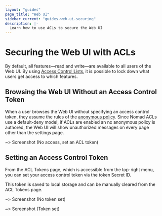 ```yaml
---
layout: "guides"
page_title: "Web UI"
sidebar_current: "guides-web-ui-securing"
description: |-
  Learn how to use ACLs to secure the Web UI
---
```


# Securing the Web UI with ACLs

By default, all features—read and write—are available to all users of the Web UI. By using [Access Control Lists](/guides/security/acl.html), it is possible to lock down what users get access to which features.

## Browsing the Web UI Without an Access Control Token

When a user browses the Web UI without specifying an access control token, they assume the rules of the [anonymous policy](/guides/security/acl.html#set-an-anonymous-policy-optional-). Since Nomad ACLs use a default-deny model, if ACLs are enabled an no anonymous policy is authored, the Web UI will show unauthorized messages on every page other than the settings page.

~> Screenshot (No access, set an ACL token)

## Setting an Access Control Token

From the ACL Tokens page, which is accessible from the top-right menu, you can set your access control token via the token Secret ID.

This token is saved to local storage and can be manually cleared from the ACL Tokens page.

~> Screenshot (No token set)

~> Screenshot (Token set)

